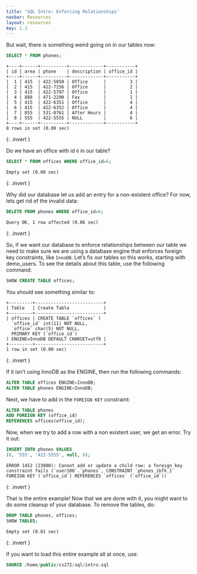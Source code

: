 ```yaml
---
title: 'SQL Intro: Enforcing Relationships'
navbar: Resources
layout: resources
key: 1.3
---
```


But wait, there is something weird going on in our tables now:

```sql
SELECT * FROM phones;
```

```
+----+------+----------+-------------+-----------+
| id | area | phone    | description | office_id |
+----+------+----------+-------------+-----------+
|  1 | 415  | 422-5050 | Office      |         3 |
|  2 | 415  | 422-7256 | Office      |         2 |
|  3 | 415  | 422-5797 | Office      |         1 |
|  4 | 888  | 471-2290 | Fax         |         1 |
|  5 | 415  | 422-6351 | Office      |         4 |
|  6 | 415  | 422-6352 | Office      |         4 |
|  7 | 855  | 531-0761 | After Hours |         4 |
|  8 | 555  | 422-5555 | NULL        |         6 |
+----+------+----------+-------------+-----------+
8 rows in set (0.00 sec)
```
{: .invert }

Do we have an office with id `6` in our table?

```sql
SELECT * FROM offices WHERE office_id=6;
```

```
Empty set (0.00 sec)
```
{: .invert }

Why did our database let us add an entry for a non-existent office? For now, lets get rid of the invalid data:

```sql
DELETE FROM phones WHERE office_id=6;
```

```
Query OK, 1 row affected (0.06 sec)
```
{: .invert }

So, if we want our database to enforce relationships between our table we need to make sure we are using a database engine that enforces foreign key constraints, like `InnoDB`. Let’s fix our tables so this works, starting with demo_users. To see the details about this table, use the following command:

```sql
SHOW CREATE TABLE offices;
```

You should see something similar to:

```
+---------+--------------------------+
| Table   | Create Table             |
+---------+--------------------------+
| offices | CREATE TABLE `offices` (
  `office_id` int(11) NOT NULL,
  `office` char(5) NOT NULL,
  PRIMARY KEY (`office_id`)
) ENGINE=InnoDB DEFAULT CHARSET=utf8 |
+---------+--------------------------+
1 row in set (0.00 sec)
```
{: .invert }

If it isn’t using InnoDB as the ENGINE, then run the following commands:

```sql
ALTER TABLE offices ENGINE=InnoDB;
ALTER TABLE phones ENGINE=InnoDB;
```

Next, we have to add in the `FOREIGN KEY` constraint:

```sql
ALTER TABLE phones
ADD FOREIGN KEY (office_id)
REFERENCES offices(office_id);
```

Now, when we try to add a row with a non existent user, we get an error. Try it out:

```sql
INSERT INTO phones VALUES
(8, '555', '422-5555', null, 6);
```

```
ERROR 1452 (23000): Cannot add or update a child row: a foreign key constraint fails (`user100`.`phones`, CONSTRAINT `phones_ibfk_1` FOREIGN KEY (`office_id`) REFERENCES `offices` (`office_id`))
```
{: .invert }

That is the entire example! Now that we are done with it, you might want to do some cleanup of your database. To remove the tables, do:

```sql
DROP TABLE phones, offices;
SHOW TABLES;
```

```
Empty set (0.01 sec)
```
{: .invert }

If you want to load this entire example all at once, use:

```sql
SOURCE /home/public/cs272/sql/intro.sql
```
